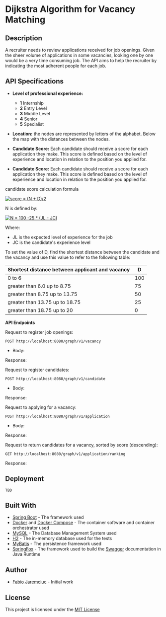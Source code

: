 # Dijkstra Algorithm for Vacancy Matching
## Description
A recruiter needs to review applications received for job openings. Given the sheer volume of applications in some vacancies, looking one by one would be a very time consuming job.
The API aims to help the recruiter by indicating the most adherent people for each job.

## API Specifications
* **Level of professional experience:**

  * **1** Internship
  * **2** Entry Level
  * **3** Middle Level
  * **4** Senior
  * **5** Specialist
* **Location:** the nodes are represented by letters of the alphabet. Below the map with the distances between the nodes.

* **Candidate Score:** Each candidate should receive a score for each application they make. This score is defined based on the level of experience and location in relation to the position you applied for.

* **Candidate Score:** Each candidate should receive a score for each application they make. This score is defined based on the level of experience and location in relation to the position you applied for.

candidate score calculation formula

<a href="https://camo.githubusercontent.com/7512337ea198e0d84ddd2cd43de512ba52129f06/687474703a2f2f6c617465782e636f6465636f67732e636f6d2f6769662e6c617465783f53434f524525323025334425323025354364667261632537424e2532302b2532304425374425374232253744" target="_blank"><img src="https://camo.githubusercontent.com/7512337ea198e0d84ddd2cd43de512ba52129f06/687474703a2f2f6c617465782e636f6465636f67732e636f6d2f6769662e6c617465783f53434f524525323025334425323025354364667261632537424e2532302b2532304425374425374232253744" title="score = (N + D)/2" /></a>

N is defined by:

<a href="https://www.codecogs.com/eqnedit.php?latex=N&space;=&space;100&space;-25&space;*&space;(JL&space;-&space;JC)" target="_blank"><img src="https://latex.codecogs.com/gif.latex?N&space;=&space;100&space;-25&space;*&space;(JL&space;-&space;JC)" title="N = 100 -25 * (JL - JC)" /></a>

Where:
* JL is the expected level of experience for the job
* JC is the candidate's experience level

To set the value of D, find the shortest distance between the candidate and the vacancy and use this value to refer to the following table:

**Shortest distance between applicant and vacancy** | **D**
-------------------------------------------------- | -------------
0 to 6 | 100
greater than 6.0 up to 8.75 | 75
greater than 8.75 up to 13.75 | 50
greater than 13.75 up to 18.75 | 25
greater than 18.75 up to 20 | 0

**API Endpoints**

Request to register job openings:

`POST http://localhost:8080/graph/v1/vacancy`

* Body:

Response:

Request to register candidates:

`POST http://localhost:8080/graph/v1/candidate`

* Body:

Response:

Request to applying for a vacancy:

`POST http://localhost:8080/graph/v1/application`

* Body:

Response:

Request to return candidates for a vacancy, sorted by score (descending):

`GET http://localhost:8080/graph/v1/application/ranking`

Response:

## Deployment
`TBD`

## Built With
* [Spring Boot](https://spring.io/projects/spring-boot) - The framework used
* [Docker](https://www.docker.com/) and [Docker Compose](https://docs.docker.com/compose/) - The container software and container orchestrator used
* [MySQL](https://www.mysql.com/) - The Database Management System used
* [H2](https://www.h2database.com/html/main.html) - The in-memory database used for the tests
* [MyBatis](https://mybatis.org/mybatis-3/) - The persistence framework used
* [SpringFox](https://springfox.github.io/springfox/) - The framework used to build the [Swagger](https://swagger.io/) documentation in Java Runtime

## Author
* [Fabio Jaremciuc](https://www.linkedin.com/in/fabio-jaremciuc-5b508343/)  - Initial work 

## License
This project is licensed under the [MIT License](https://en.wikipedia.org/wiki/MIT_License)
